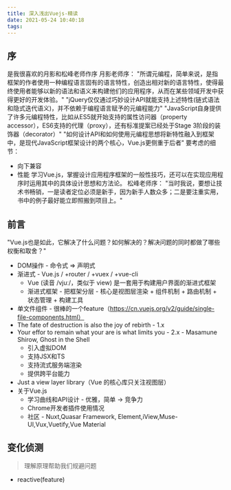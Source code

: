 ```yaml
---
title: 深入浅出Vuejs-精读
date: 2021-05-24 10:40:18
tags:
---
```

## 序
是我很喜欢的月影和松峰老师作序
月影老师序：
"所谓元编程，简单来说，是指框架的作者使用一种编程语言固有的语言特性，创造出相对新的语言特性，使得最终使用者能够以新的语法和语义来构建他们的应用程序，从而在某些领域开发中获得更好的开发体验。"
"jQuery仅仅通过巧妙设计API就能支持上述特性(链式语法和隐式迭代语义)，并不依赖于编程语言赋予的元编程能力"
"JavaScript自身提供了许多元编程特性，比如从ES5就开始支持的属性访问器（property accessor），ES6支持的代理（proxy），还有标准提案已经处于Stage 3阶段的装饰器（decorator）"
"如何设计API和如何使用元编程思想将新特性融入到框架中，是现代JavaScript框架设计的两个核心，Vue.js更侧重于后者"
要考虑的细节：
- 向下兼容
- 性能
学习Vue.js，掌握设计应用程序框架的一般性技巧，还可以在实现应用程序时运用其中的具体设计思想和方法论。
松峰老师序：
"当时我说，要想让技术书畅销，一是读者定位必须是新手，因为新手人数众多；二是要注重实用，书中的例子最好能立即照搬到项目上。"

## 前言
"Vue.js也是如此，它解决了什么问题？如何解决的？解决问题的同时都做了哪些权衡和取舍？"

- DOM操作 - 命令式 => 声明式
- 渐进式 - Vue.js / +router / +vuex / +vue-cli
  - Vue (读音 /vjuː/，类似于 view) 是一套用于构建用户界面的渐进式框架
  - 渐进式框架 - 把框架分层 - 核心是视图层渲染 + 组件机制 + 路由机制 + 状态管理 + 构建工具
- 单文件组件 - 很棒的一个feature（https://cn.vuejs.org/v2/guide/single-file-components.html）
- The fate of destruction is also the joy of rebirth - 1.x
- Your effor to remain what your are is what limits you - 2.x - Masamune Shirow, Ghost in the Shell
  - 引入虚拟DOM
  - 支持JSX和TS
  - 支持流式服务端渲染
  - 提供跨平台能力
- Just a view layer library（Vue 的核心库只关注视图层）
- 关于Vue.js
  - 学习曲线和API设计 - 优雅，简单 -> 竞争力
  - Chrome开发者插件使用情况
  - 社区 - Nuxt,Quasar Framework, Element,iView,Muse-UI,Vux,Vuetify,Vue Material

## 变化侦测
> 理解原理帮助我们规避问题
- reactive(feature)
